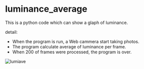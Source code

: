 # luminance_average
This is a python code which can show a glaph of luminance.

detail:

- When the program is run, a Web cammera start taking photos.
- The program calculate average of luminance per frame.
- When 200 of frames were processed, the program is over.

![lumiave](luminance_average/graph.gif "graph drawing")
